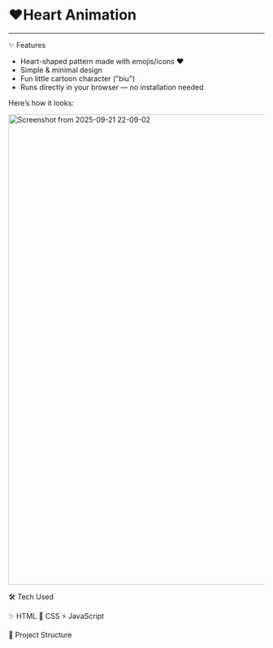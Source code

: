 # ❤Heart Animation



---

✨ Features
- Heart-shaped pattern made with emojis/icons ❤️  
- Simple & minimal design  
- Fun little cartoon character ("biu")  
- Runs directly in your browser — no installation needed  


Here’s how it looks:  



<img width="1918" height="927" alt="Screenshot from 2025-09-21 22-09-02" src="https://github.com/user-attachments/assets/a5da7fef-1d98-478a-8785-c69840b3b062" />


🛠️ Tech Used

✨ HTML
🎨 CSS
⚡ JavaScript

📂 Project Structure
